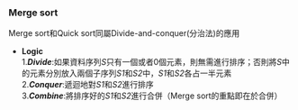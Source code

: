 ### Merge sort
Merge sort和Quick sort同屬Divide-and-conquer(分治法)的應用<br>
- **Logic**<br>
1.***Divide***:如果資料序列*S*只有一個或者0個元素，則無需進行排序；否則將*S*中的元素分別放入兩個子序列*S1*和*S2*中，*S1*和*S2*各占一半元素<br>
2.***Conquer***:遞迴地對*S1*和*S2*進行排序<br>
3.***Combine***:將排序好的*S1*和*S2*進行合併（Merge sort的重點即在於合併）<br>
